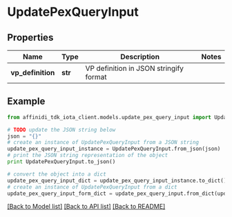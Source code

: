 # UpdatePexQueryInput

## Properties

| Name              | Type    | Description                            | Notes |
| ----------------- | ------- | -------------------------------------- | ----- |
| **vp_definition** | **str** | VP definition in JSON stringify format |

## Example

```python
from affinidi_tdk_iota_client.models.update_pex_query_input import UpdatePexQueryInput

# TODO update the JSON string below
json = "{}"
# create an instance of UpdatePexQueryInput from a JSON string
update_pex_query_input_instance = UpdatePexQueryInput.from_json(json)
# print the JSON string representation of the object
print UpdatePexQueryInput.to_json()

# convert the object into a dict
update_pex_query_input_dict = update_pex_query_input_instance.to_dict()
# create an instance of UpdatePexQueryInput from a dict
update_pex_query_input_form_dict = update_pex_query_input.from_dict(update_pex_query_input_dict)
```

[[Back to Model list]](../README.md#documentation-for-models) [[Back to API list]](../README.md#documentation-for-api-endpoints) [[Back to README]](../README.md)
